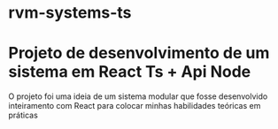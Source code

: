 # rvm-systems-ts

#  Projeto de desenvolvimento de um sistema em React Ts + Api Node

O projeto foi uma ideia de um sistema modular que fosse desenvolvido inteiramento com React para colocar minhas habilidades teóricas em práticas